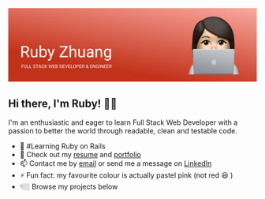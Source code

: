 <img src="https://github.com/Ruby-Zhuang/Ruby-Zhuang/blob/main/Github-banner.png?raw=true">

## Hi there, I'm Ruby! 👋🏼

I'm an enthusiastic and eager to learn Full Stack Web Developer with a passion to better the world through readable, clean and testable code.

- 🌱 #Learning Ruby on Rails
- 📃 Check out my <a href="https://www.canva.com/design/DAEbXo7AR4g/78QuzBofo8Qfq5JnC6EmOQ/view?utm_content=DAEbXo7AR4g&utm_campaign=designshare&utm_medium=link&utm_source=publishsharelink">resume</a> and <a href="https://www.rubyzhuang.ca/">portfolio</a>
- 📫 Contact me by <a href="mailto:ruby.zhuang@hotmail.com">email</a> or send me a message on <a href="https://www.linkedin.com/in/rubyzhuang/">LinkedIn</a>
- ⚡ Fun fact: my favourite colour is actually pastel pink (not red 😆 )
- 👇🏼 Browse my projects below
